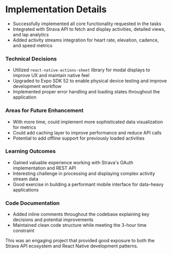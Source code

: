 # Implementation Details

- Successfully implemented all core functionality requested in the tasks
- Integrated with Strava API to fetch and display activities, detailed views, and lap analytics
- Added activity streams integration for heart rate, elevation, cadence, and speed metrics

### Technical Decisions

- Utilized `react-native-actions-sheet` library for modal displays to improve UX and maintain native feel
- Upgraded to Expo SDK 52 to enable physical device testing and improve development workflow
- Implemented proper error handling and loading states throughout the application

### Areas for Future Enhancement

- With more time, could implement more sophisticated data visualization for metrics
- Could add caching layer to improve performance and reduce API calls
- Potential to add offline support for previously loaded activities

### Learning Outcomes

- Gained valuable experience working with Strava's OAuth implementation and REST API
- Interesting challenge in processing and displaying complex activity stream data
- Good exercise in building a performant mobile interface for data-heavy applications

### Code Documentation

- Added inline comments throughout the codebase explaining key decisions and potential improvements
- Maintained clean code structure while meeting the 3-hour time constraint

This was an engaging project that provided good exposure to both the Strava API ecosystem and React Native development patterns.
